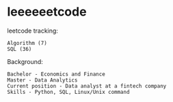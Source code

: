 # leeeeeetcode
leetcode tracking:
    
    Algorithm (7)
    SQL (36)


Background:
    
    Bachelor - Economics and Finance
    Master - Data Analytics
    Current position - Data analyst at a fintech company
    Skills - Python, SQL, Linux/Unix command
